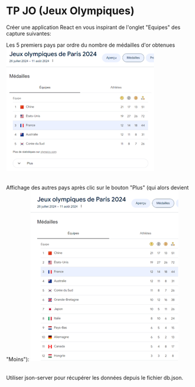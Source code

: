 # TP JO (Jeux Olympiques)

Créer une application React en vous inspirant de l'onglet "Equipes"  des capture suivantes:

Les 5 premiers pays par ordre du nombre de médailles d'or obtenues
<img src="capture1.png" width="400">  
<br><br>
Affichage des autres pays après clic sur le bouton "Plus" (qui alors devient "Moins"):
<img src="capture2.png" width="400">  
<br><br>
Utiliser json-server pour récupérer les données depuis le fichier db.json.